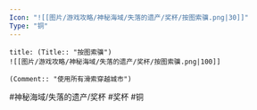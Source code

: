 ```yaml
---
Icon: "![[图片/游戏攻略/神秘海域/失落的遗产/奖杯/按图索骥.png|30]]"
Type: "铜"
---
```

```ad-common-bronze-trophy
title: (Title:: "按图索骥")
![[图片/游戏攻略/神秘海域/失落的遗产/奖杯/按图索骥.png|100]]

(Comment:: "使用所有滑索穿越城市")
```

#神秘海域/失落的遗产/奖杯 #奖杯 #铜
